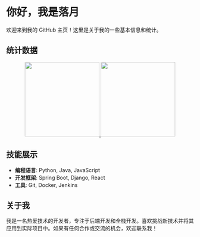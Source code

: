 # 你好，我是落月

欢迎来到我的 GitHub 主页！这里是关于我的一些基本信息和统计。

## 统计数据

<div align="center">
  <a href="https://github.com/lvluoyue">
    <img height=200 src="https://github-readme-stats.vercel.app/api?username=lvluoyue&show_icons=true&locale=cn" />
  </a>
  <a href="https://github.com/anuraghazra/convoychat">
    <img height=200 src="https://github-readme-stats.vercel.app/api/top-langs/?username=lvluoyue&layout=compact&langs_count=8&card_width=320&locale=cn" />
  </a>
</div>

## 技能展示

- **编程语言**: Python, Java, JavaScript
- **开发框架**: Spring Boot, Django, React
- **工具**: Git, Docker, Jenkins

## 关于我

我是一名热爱技术的开发者，专注于后端开发和全栈开发。喜欢挑战新技术并将其应用到实际项目中。如果有任何合作或交流的机会，欢迎联系我！
